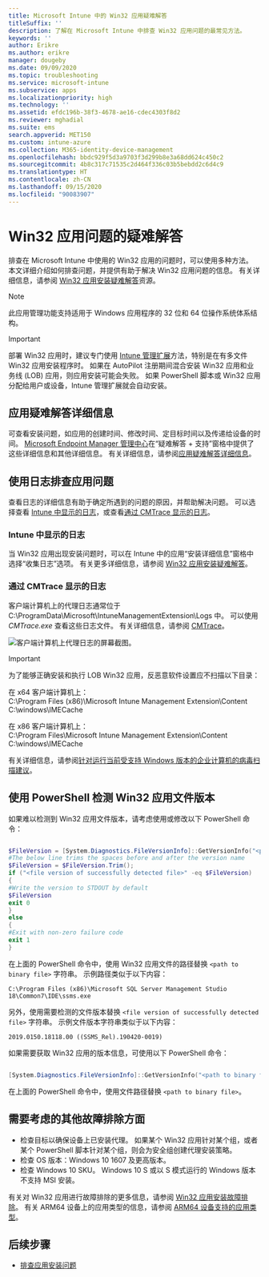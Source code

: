 ```yaml
---
title: Microsoft Intune 中的 Win32 应用疑难解答
titleSuffix: ''
description: 了解在 Microsoft Intune 中排查 Win32 应用问题的最常见方法。
keywords: ''
author: Erikre
ms.author: erikre
manager: dougeby
ms.date: 09/09/2020
ms.topic: troubleshooting
ms.service: microsoft-intune
ms.subservice: apps
ms.localizationpriority: high
ms.technology: ''
ms.assetid: efdc196b-38f3-4678-ae16-cdec4303f8d2
ms.reviewer: mghadial
ms.suite: ems
search.appverid: MET150
ms.custom: intune-azure
ms.collection: M365-identity-device-management
ms.openlocfilehash: bbdc929f5d3a9703f3d299b8e3a68dd624c450c2
ms.sourcegitcommit: 4b8c317c71535c2d464f336c03b5bebdd2c6d4c9
ms.translationtype: HT
ms.contentlocale: zh-CN
ms.lasthandoff: 09/15/2020
ms.locfileid: "90083907"
---
```

# <a name="troubleshoot-win32-app-issues"></a>Win32 应用问题的疑难解答

排查在 Microsoft Intune 中使用的 Win32 应用的问题时，可以使用多种方法。 本文详细介绍如何排查问题，并提供有助于解决 Win32 应用问题的信息。 有关详细信息，请参阅 [Win32 应用安装疑难解答](troubleshoot-app-install.md#win32-app-installation-troubleshooting)资源。

> [!NOTE]
> 此应用管理功能支持适用于 Windows 应用程序的 32 位和 64 位操作系统体系结构。

> [!IMPORTANT]
> 部署 Win32 应用时，建议专门使用 [Intune 管理扩展](../apps/intune-management-extension.md)方法，特别是在有多文件 Win32 应用安装程序时。 如果在 AutoPilot 注册期间混合安装 Win32 应用和业务线 (LOB) 应用，则应用安装可能会失败。 如果 PowerShell 脚本或 Win32 应用分配给用户或设备，Intune 管理扩展就会自动安装。

## <a name="app-troubleshooting-details"></a>应用疑难解答详细信息

可查看安装问题，如应用的创建时间、修改时间、定目标时间以及传递给设备的时间。 [Microsoft Endpoint Manager 管理中心](https://go.microsoft.com/fwlink/?linkid=2109431)在“疑难解答 + 支持”窗格中提供了这些详细信息和其他详细信息。 有关详细信息，请参阅[应用疑难解答详细信息](troubleshoot-app-install.md#app-troubleshooting-details)。

## <a name="troubleshooting-app-issues-by-using-logs"></a>使用日志排查应用问题

查看日志的详细信息有助于确定所遇到的问题的原因，并帮助解决问题。 可以选择查看 [Intune 中显示的日志](apps-win32-troubleshoot.md#logs-displayed-in-intune)，或查看[通过 CMTrace 显示的日志](apps-win32-troubleshoot.md#logs-displayed-through-cmtrace)。 

### <a name="logs-displayed-in-intune"></a>Intune 中显示的日志

当 Win32 应用出现安装问题时，可以在 Intune 中的应用“安装详细信息”窗格中选择“收集日志”选项。 有关更多详细信息，请参阅 [Win32 应用安装疑难解答](troubleshoot-app-install.md#win32-app-installation-troubleshooting)。

### <a name="logs-displayed-through-cmtrace"></a>通过 CMTrace 显示的日志

客户端计算机上的代理日志通常位于 C:\ProgramData\Microsoft\IntuneManagementExtension\Logs 中。 可以使用 *CMTrace.exe* 查看这些日志文件。 有关详细信息，请参阅 [CMTrace](https://docs.microsoft.com/configmgr/core/support/cmtrace)。

![客户端计算机上代理日志的屏幕截图。](./media/apps-win32-app-management/apps-win32-app-10.png)

> [!IMPORTANT]
> 为了能够正确安装和执行 LOB Win32 应用，反恶意软件设置应不扫描以下目录：<p>
> 在 x64 客户端计算机上：<br>
> C:\Program Files (x86)\Microsoft Intune Management Extension\Content<br>
> C:\windows\IMECache
>  
> 在 x86 客户端计算机上：<br>
> C:\Program Files\Microsoft Intune Management Extension\Content<br>
> C:\windows\IMECache
>
> 有关详细信息，请参阅[针对运行当前受支持 Windows 版本的企业计算机的病毒扫描建议](https://support.microsoft.com/help/822158/virus-scanning-recommendations-for-enterprise-computers)。

## <a name="detecting-the-win32-app-file-version-by-using-powershell"></a>使用 PowerShell 检测 Win32 应用文件版本

如果难以检测到 Win32 应用文件版本，请考虑使用或修改以下 PowerShell 命令：

``` PowerShell

$FileVersion = [System.Diagnostics.FileVersionInfo]::GetVersionInfo("<path to binary file>").FileVersion
#The below line trims the spaces before and after the version name
$FileVersion = $FileVersion.Trim();
if ("<file version of successfully detected file>" -eq $FileVersion)
{
#Write the version to STDOUT by default
$FileVersion
exit 0
}
else
{
#Exit with non-zero failure code
exit 1
}
```

在上面的 PowerShell 命令中，使用 Win32 应用文件的路径替换 `<path to binary file>` 字符串。 示例路径类似于以下内容：

`C:\Program Files (x86)\Microsoft SQL Server Management Studio 18\Common7\IDE\ssms.exe`

另外，使用需要检测的文件版本替换 `<file version of successfully detected file>` 字符串。 示例文件版本字符串类似于以下内容：

`2019.0150.18118.00 ((SSMS_Rel).190420-0019)`

如果需要获取 Win32 应用的版本信息，可使用以下 PowerShell 命令：

``` PowerShell

[System.Diagnostics.FileVersionInfo]::GetVersionInfo("<path to binary file>").FileVersion

```

在上面的 PowerShell 命令中，使用文件路径替换 `<path to binary file>`。

## <a name="additional-troubleshooting-areas-to-consider"></a>需要考虑的其他故障排除方面
- 检查目标以确保设备上已安装代理。 如果某个 Win32 应用针对某个组，或者某个 PowerShell 脚本针对某个组，则会为安全组创建代理安装策略。
- 检查 OS 版本：Windows 10 1607 及更高版本。  
- 检查 Windows 10 SKU。 Windows 10 S 或以 S 模式运行的 Windows 版本不支持 MSI 安装。

有关对 Win32 应用进行故障排除的更多信息，请参阅 [Win32 应用安装故障排除](troubleshoot-app-install.md#win32-app-installation-troubleshooting)。 有关 ARM64 设备上的应用类型的信息，请参阅 [ARM64 设备支持的应用类型](../apps/troubleshoot-app-install.md#app-types-supported-on-arm64-devices)。

## <a name="next-steps"></a>后续步骤

- [排查应用安装问题](troubleshoot-app-install.md)
